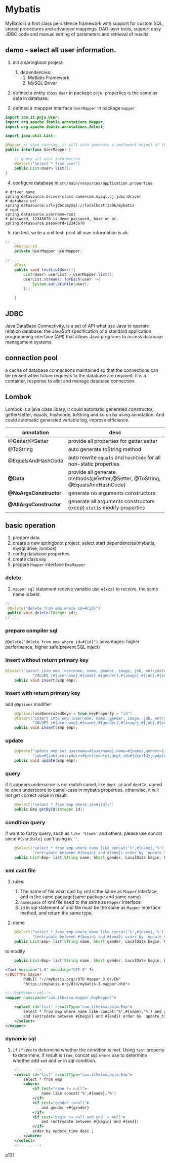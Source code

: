 # Mybatis

MyBatis is a first class persistence framework with support for custom SQL, stored procedures and advanced mappings.
DAO layer tools, support easy JDBC code and manual setting of parameters and retrieval of results.

## demo - select all user information.

1. init a springboot project.

   1. dependencies:
      1. MyBatis Framework
      2. MySQL Driver

2. defined a entity class `User` in package `pojo`. properties is the same as data in database;
3. defined a mappper interface `UserMapper` in package `mapper`

```java
import com.it.pojo.User;
import org.apache.ibatis.annotations.Mapper;
import org.apache.ibatis.annotations.Select;

import java.util.List;

@Mapper // when running, it will auto generate a implement object of the interface, and assign the object to the IOC container.
public interface UserMapper {

    // query all user information
    @Select("select * from user")
    public List<User> list();
}
```

4. configure database in `src/main/resources/application.properties`

```properties
# driver name
spring.datasource.driver-class-name=com.mysql.cj.jdbc.Driver
# database url
spring.datasource.url=jdbc:mysql://localhost:3306/mybatis
# root
spring.datasource.username=root
# password, 12345678 is demo password, base on ur.
spring.datasource.password=12345678
```

5. run test. write a unit test. print all user information is ok.

```java
// ...
    @Autowired
    private UserMapper userMapper;

// ...
    @Test
    public void testListUser(){
        List<User> userList = userMapper.list();
        userList.stream().forEach(user ->{
            System.out.println(user);
        });

    }
```

## JDBC

Java DataBase Connectivity, is a set of API what use Java to operate relation database.
the JavaSoft specification of a standard application programming interface (API) that allows Java programs to access database management systems.

## connection pool

a cache of database connections maintained so that the connections can be reused when future requests to the database are required. It is a container, response to allot and manage database connection.

## Lombok

Lombok is a java class libary, it could automatic generated constructor, getter/setter, equals, hashcode, toString and so on by using annotation. And could automatic generated variable log, improve efficience.

| annotation              | desc                                                                         |
| ----------------------- | ---------------------------------------------------------------------------- |
| @Getter/@Setter         | provide all properties for getter,setter                                     |
| @ToString               | auto generate toString method                                                |
| @EqualsAndHashCode      | auto rewrite `equals` and `hashCode` for all non-static properties           |
| **@Data**               | provide all generate methods(@Getter,@Setter, @ToString, @EqualsAndHashCode) |
| **@NoArgsConstructor**  | generate no arguments constructors                                           |
| **@AllArgsConstructor** | generate all arguments constructors except `statis` modify properties        |

## basic operation

1. prepare data
2. create a new springboot project, select start dependencies(mybatis, mysql drive, lombok)
3. config database properties
4. create class `Emp`
5. prepare `Mapper` interface `EmpMapper`

### delete

1. `mapper` `sql` statement receive variable use `#{xxx}` to receive. the same name is best.

```java
// ...
 @Delete("delete from emp where id=#{id}")
 public void delete(Integer id);
// ...
```

### prepare compiler sql

`@Delete("delete from emp where id=#{id}")`
advantages: higher performance, higher safe(prevent SQL inject)

### Insert without return primary key

```java
@Insert("insert into emp (username, name, gender, image, job, entrydate, dept_id, create_time, update_time)" +
            "VALUES (#{username},#{name},#{gender},#{image},#{job},#{entrydate},#{deptId},#{createTime},#{updateTime})")
    public void insert(Emp emp);
```

### Insert with return primary key

add `@Options` modifier

```java
    @Options(useGeneratedKeys = true,keyProperty = "id")
    @Insert("insert into emp (username, name, gender, image, job, entrydate, dept_id, create_time, update_time)" +
            "VALUES (#{username},#{name},#{gender},#{image},#{job},#{entrydate},#{deptId},#{createTime},#{updateTime})")
    public void insert(Emp emp);
```

### update

```java
    @Update("update emp set username=#{username},name=#{name},gender=${gender},image=#{image}," +
            "job=#{job},entrydate=#{entrydate},dept_id=#{deptId},update_time=#{updateTime} where id=#{id};")
    public void update(Emp emp);
```

### query

if it appears underscore is not match camel, like `dept_id` and `deptId`, uneed to open underscore to camel-cass in mybatis properties. otherwise, it will not get correct value in result.

```java
    @Select("select * from emp where id=#{id};")
    public Emp getById(Integer id);
```

### condition query

if want to fuzzy query, such as `like '%tom%'` and others, please use concat since `#{varibale}` can't using in `''`.

```java
    @Select("select * from emp where name like concat('%',#{name},'%') and gender =#{gender} and" +
            "(entrydate between #{begin} and #{end}) order by  update_time desc ;")
    public List<Emp> list(String name, Short gender, LocalDate begin, LocalDate end);
```

### xml cast file

1. rules:

   1. The name of file what cast by xml is the same as `Mapper` interface, and in the same package(same package and same name)
   2. `namespace` of xml file need to the same as `Mapper` interface
   3. `id` in sql statement of xml file must be the same as `Mapper` interface method, and return the same type.

2. demo

```java
    @Select("select * from emp where name like concat('%',#{name},'%') and gender =#{gender} and" +
            "(entrydate between #{begin} and #{end}) order by  update_time desc ;")
    public List<Emp> list(String name, Short gender, LocalDate begin, LocalDate end);
```

to modify

```java
    public List<Emp> list(String name, Short gender, LocalDate begin, LocalDate end);
```

```xml
<?xml version="1.0" encoding="UTF-8" ?>
<!DOCTYPE mapper
        PUBLIC "-//mybatis.org//DTD Mapper 3.0//EN"
        "https://mybatis.org/dtd/mybatis-3-mapper.dtd">

<!--EmpMapper.xml-->
<mapper namespace="com.itheima.mapper.EmpMapper">

    <select id="list" resultType="com.itheima.pojo.Emp">
        select * from emp where name like concat('%',#{name},'%') and gender =#{gender}
        and (entrydate between #{begin} and #{end}) order by  update_time desc ;
    </select>
</mapper>
```

### dynamic sql

1. `if`
   `if` use to determine whether the condition is met. Using `test` property to determine, if result is `true`, concat sql. `where` use to determine whether add `and` and `or` in sql condition.

```xml
    <!-- ... -->
    <select id="list" resultType="com.itheima.pojo.Emp">
        select * from emp
        <where>
            <if test="name != null">
                name like concat('%',#{name},'%')
            </if>
            <if test="gender !=null">
                and gender =#{gender}
            </if>
            <if test="begin != null and end != null">
                and (entrydate between #{begin} and #{end})
            </if>
            order by update_time desc ;
        </where>
    </select>
    <!-- ... -->
```

p131
